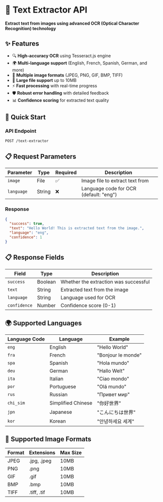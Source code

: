 # 📸 Text Extractor API

**Extract text from images using advanced OCR (Optical Character Recognition) technology**

## ✨ Features

- 🔍 **High-accuracy OCR** using Tesseract.js engine
- 🌍 **Multi-language support** (English, French, Spanish, German, and more)
- 📁 **Multiple image formats** (JPEG, PNG, GIF, BMP, TIFF)
- 📏 **Large file support** up to 10MB
- ⚡ **Fast processing** with real-time progress
- 🛡️ **Robust error handling** with detailed feedback
- 📊 **Confidence scoring** for extracted text quality

## 🚀 Quick Start

### API Endpoint
```
POST /text-extractor
```

## 📋 Request Parameters

| Parameter | Type | Required | Description |
|-----------|------|----------|-------------|
| `image` | File | ✅ | Image file to extract text from |
| `language` | String | ❌ | Language code for OCR (default: "eng") |


### Response
```json
{
  "success": true,
  "text": "Hello World! This is extracted text from the image.",
  "language": "eng",
  "confidence": 1
}
```


## 📋 Response Fields

| Field | Type | Description |
|-------|------|-------------|
| `success` | Boolean | Whether the extraction was successful |
| `text` | String | Extracted text from the image |
| `language` | String | Language used for OCR |
| `confidence` | Number | Confidence score (0-1) |

## 🌍 Supported Languages

| Language Code | Language | Example |
|---------------|----------|---------|
| `eng` | English | "Hello World" |
| `fra` | French | "Bonjour le monde" |
| `spa` | Spanish | "Hola mundo" |
| `deu` | German | "Hallo Welt" |
| `ita` | Italian | "Ciao mondo" |
| `por` | Portuguese | "Olá mundo" |
| `rus` | Russian | "Привет мир" |
| `chi_sim` | Simplified Chinese | "你好世界" |
| `jpn` | Japanese | "こんにちは世界" |
| `kor` | Korean | "안녕하세요 세계" |

## 📁 Supported Image Formats

| Format | Extensions | Max Size |
|--------|------------|----------|
| JPEG | .jpg, .jpeg | 10MB |
| PNG | .png | 10MB |
| GIF | .gif | 10MB |
| BMP | .bmp | 10MB |
| TIFF | .tiff, .tif | 10MB |
